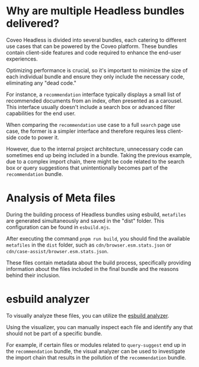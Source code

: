 # Why are multiple Headless bundles delivered?

Coveo Headless is divided into several bundles, each catering to different use cases that can be powered by the Coveo platform. These bundles contain client-side features and code required to enhance the end-user experiences.

Optimizing performance is crucial, so it's important to minimize the size of each individual bundle and ensure they only include the necessary code, eliminating any "dead code."

For instance, a `recommendation` interface typically displays a small list of recommended documents from an index, often presented as a carousel. This interface usually doesn't include a search box or advanced filter capabilities for the end user.

When comparing the `recommendation` use case to a full `search` page use case, the former is a simpler interface and therefore requires less client-side code to power it.

However, due to the internal project architecture, unnecessary code can sometimes end up being included in a bundle. Taking the previous example, due to a complex import chain, there might be code related to the search box or query suggestions that unintentionally becomes part of the `recommendation` bundle.

# Analysis of Meta files

During the building process of Headless bundles using esbuild, `metafiles` are generated simultaneously and saved in the "dist" folder. This configuration can be found in `esbuild.mjs`.

After executing the command `pnpm run build`, you should find the available `metafiles` in the `dist` folder, such as `cdn/browser.esm.stats.json` or `cdn/case-assist/browser.esm.stats.json`.

These files contain metadata about the build process, specifically providing information about the files included in the final bundle and the reasons behind their inclusion.

# esbuild analyzer

To visually analyze these files, you can utilize the [esbuild analyzer](esbuild.github.io/analyze/).

Using the visualizer, you can manually inspect each file and identify any that should not be part of a specific bundle.

For example, if certain files or modules related to `query-suggest` end up in the `recommendation` bundle, the visual analyzer can be used to investigate the import chain that results in the pollution of the `recommendation` bundle.
